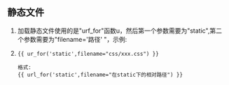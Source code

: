 ## 静态文件

1. 加载静态文件使用的是"urf\_for"函数u，然后第一个参数需要为"static",第二个参数需要为"filename='路径' "，示例:
2. ```
   {{ ur_for('static',filename="css/xxx.css") }}

   格式:
   {{ url_for('static',filename="在static下的相对路径") }}
   ```





